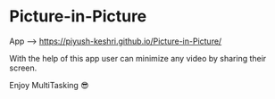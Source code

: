 # Picture-in-Picture
App --> https://piyush-keshri.github.io/Picture-in-Picture/

With the help of this app user can minimize any video by sharing their screen.

Enjoy MultiTasking 😎
